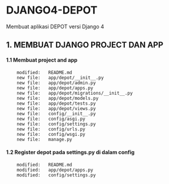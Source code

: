 # DJANGO4-DEPOT
Membuat aplikasi DEPOT versi Django 4


## 1. MEMBUAT DJANGO PROJECT DAN APP


#### 1.1 Membuat project and app

        modified:   README.md
        new file:   app/depot/__init__.py
        new file:   app/depot/admin.py
        new file:   app/depot/apps.py
        new file:   app/depot/migrations/__init__.py
        new file:   app/depot/models.py
        new file:   app/depot/tests.py
        new file:   app/depot/views.py
        new file:   config/__init__.py
        new file:   config/asgi.py
        new file:   config/settings.py
        new file:   config/urls.py
        new file:   config/wsgi.py
        new file:   manage.py


#### 1.2 Register depot pada settings.py di dalam config

        modified:   README.md
        modified:   app/depot/apps.py
        modified:   config/settings.py